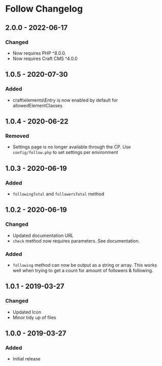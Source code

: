 # Follow Changelog

## 2.0.0 - 2022-06-17
### Changed
- Now requires PHP ^8.0.0.
- Now requires Craft CMS ^4.0.0

## 1.0.5 - 2020-07-30
### Added
- craft\elements\Entry is now enabled by default for allowedElementClasses

## 1.0.4 - 2020-06-22
### Removed
- Settings page is no longer available through the CP. Use `config/follow.php` to set settings per environment

## 1.0.3 - 2020-06-19
### Added
- `followingTotal` and `followersTotal` method

## 1.0.2 - 2020-06-19
### Changed
- Updated documentation URL
- `check` method now requires parameters. See documentation.

### Added
- `following` method can now be output as a string or array. This works well when trying to get a count for amount of followers & following.

## 1.0.1 - 2019-03-27
### Changed
- Updated Icon
- Minor tidy up of files

## 1.0.0 - 2019-03-27
### Added
- Initial release
